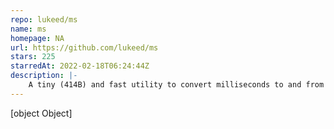 ```yaml
---
repo: lukeed/ms
name: ms
homepage: NA
url: https://github.com/lukeed/ms
stars: 225
starredAt: 2022-02-18T06:24:44Z
description: |-
    A tiny (414B) and fast utility to convert milliseconds to and from strings.
---
```


[object Object]
